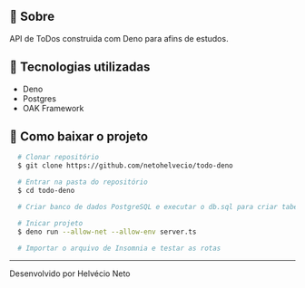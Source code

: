 ## 🔖 Sobre

API de ToDos construida com Deno para afins de estudos.

## 🚀 Tecnologias utilizadas

- Deno
- Postgres
- OAK Framework


## 📂 Como baixar o projeto

```bash
  # Clonar repositório
  $ git clone https://github.com/netohelvecio/todo-deno

  # Entrar na pasta do repositório
  $ cd todo-deno

  # Criar banco de dados PostgreSQL e executar o db.sql para criar tabela

  # Inicar projeto
  $ deno run --allow-net --allow-env server.ts

  # Importar o arquivo de Insomnia e testar as rotas
```

---

Desenvolvido por Helvécio Neto
